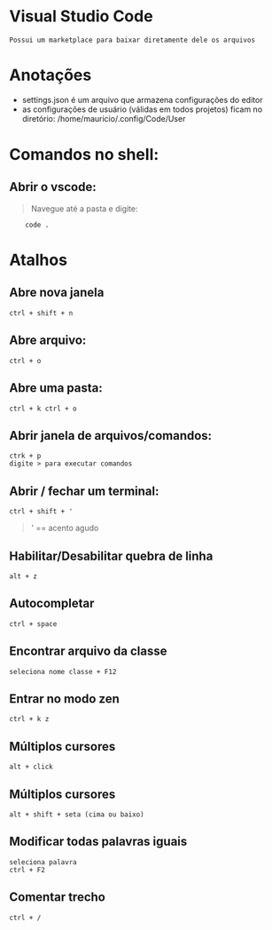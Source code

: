 # Visual Studio Code
	Possui um marketplace para baixar diretamente dele os arquivos

# Anotações
- settings.json é um arquivo que armazena configurações do editor
- as configurações de usuário (válidas em todos projetos) ficam no diretório: /home/mauricio/.config/Code/User


# Comandos no shell:

## Abrir o vscode: 
>Navegue até a pasta e digite:
~~~Shell 
	code . 
~~~


# Atalhos

## Abre nova janela
	ctrl + shift + n

## Abre arquivo:
	ctrl + o 

## Abre uma pasta:
	ctrl + k ctrl + o

## Abrir janela de arquivos/comandos:
	ctrk + p
	digite > para executar comandos

## Abrir / fechar um terminal:
	ctrl + shift + ' 
> ' == acento agudo


## Habilitar/Desabilitar quebra de linha
	alt + z

## Autocompletar
	ctrl + space

## Encontrar arquivo da classe
	seleciona nome classe + F12

## Entrar no modo zen
	ctrl + k z

## Múltiplos cursores
	alt + click

## Múltiplos cursores
	alt + shift + seta (cima ou baixo)

## Modificar todas palavras iguais
	seleciona palavra
	ctrl + F2

## Comentar trecho
	ctrl + / 










